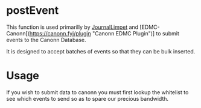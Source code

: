 # postEvent

This function is used primarilly by [JournalLimpet](https://journal-limpet "Journal Limpet") and [EDMC-Canonn[(https://canonn.fyi/plugin "Canonn EDMC Plugin")] to submit events to the Canonn Database. 

It is designed to accept batches of events so that they can be bulk inserted. 

# Usage

If you wish to submit data to canonn you must first lookup the whitelist to see which events to send so as to spare our precious bandwidth.

